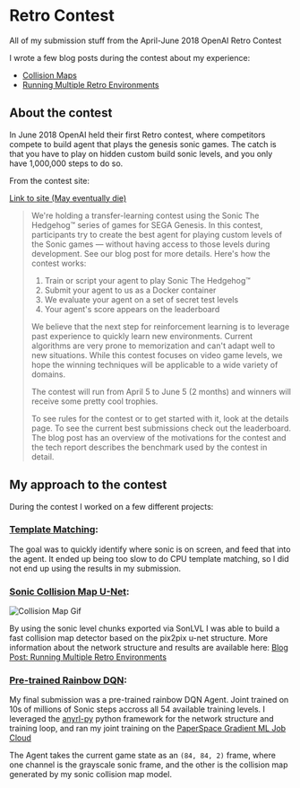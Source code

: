 # Retro Contest

All of my submission stuff from the April-June 2018 OpenAI Retro Contest

I wrote a few blog posts during the contest about my experience:

 - [Collision Maps](https://mikelyons.org/2018/05/20/Retro-OpenAI-Collision-Map.html)
 - [Running Multiple Retro Environments](https://mikelyons.org/2018/05/22/Multiple-Retro-Environments.html)


## About the contest

In June 2018 OpenAI held their first Retro contest, where competitors compete to build
agent that plays the genesis sonic games. The catch is that you have to play on hidden
custom build sonic levels, and you only have 1,000,000 steps to do so.

From the contest site:

[Link to site (May eventually die)](https://contest.openai.com/)

> We're holding a transfer-learning contest using the Sonic The Hedgehog™ series of games for SEGA Genesis. In this contest, participants try to create the best agent for playing custom levels of the Sonic games — without having access to those levels during development. See our blog post for more details.
> Here's how the contest works:
> 1. Train or script your agent to play Sonic The Hedgehog™
> 1. Submit your agent to us as a Docker container
> 1. We evaluate your agent on a set of secret test levels
> 1. Your agent's score appears on the leaderboard
> 
> We believe that the next step for reinforcement learning is to leverage past experience to quickly learn new environments. Current algorithms are very prone to memorization and can't adapt well to new situations. While this contest focuses on video game levels, we hope the winning techniques will be applicable to a wide variety of domains.
>
> The contest will run from April 5 to June 5 (2 months) and winners will receive some pretty cool trophies.
>
> To see rules for the contest or to get started with it, look at the details page. To see the current best submissions check out the leaderboard. The blog post has an overview of the motivations for the contest and the tech report describes the benchmark used by the contest in detail.


## My approach to the contest

During the contest I worked on a few different projects:

### [Template Matching](template-matching/): 

The goal was to quickly identify where sonic is on screen, and feed that into the agent. It
ended up being too slow to do CPU template matching, so I did not end up using the results
in my submission.

### [Sonic Collision Map U-Net](collision-map/):

![Collision Map Gif](images/collision-map.gif)

By using the sonic level chunks exported via SonLVL I was able to build a fast collision map
detector based on the pix2pix u-net structure. More information about the network structure
and results are available here: [Blog Post: Running Multiple Retro Environments](https://mikelyons.org/2018/05/22/Multiple-Retro-Environments.html)

### [Pre-trained Rainbow DQN](retro-entry/):

My final submission was a pre-trained rainbow DQN Agent. Joint trained on 10s of millions of Sonic steps 
accross all 54 available training levels. I leveraged the [anyrl-py](https://github.com/unixpickle/anyrl-py)
python framework for the network structure and training loop, and ran my joint training on the
[PaperSpace Gradient ML Job Cloud](https://www.paperspace.com/)

The Agent takes the current game state as an `(84, 84, 2)` frame, where one channel is the grayscale
sonic frame, and the other is the collision map generated by my sonic collision map model.
